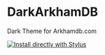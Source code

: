 # DarkArkhamDB
Dark Theme for Arkhamdb.com

[![Install directly with Stylus](https://img.shields.io/badge/Install%20directly%20with-Stylus-00adad.svg)](MY.USER.CSS)
